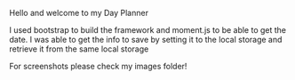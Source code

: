 Hello and welcome to my Day Planner

I used bootstrap to build the framework and moment.js to be able to get the date. I was able to get the info to save by setting it to the local storage and retrieve it from the same local storage

For screenshots please check my images folder!